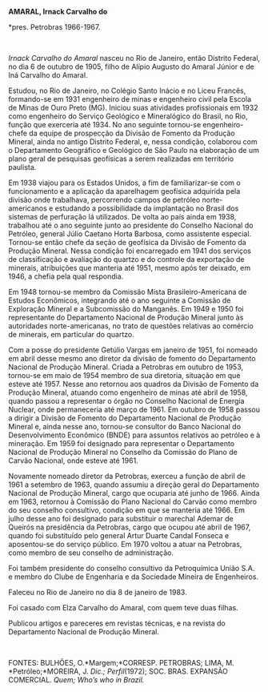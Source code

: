 **AMARAL, Irnack Carvalho do**

\*pres. Petrobras 1966-1967.

 

*Irnack Carvalho do Amaral* nasceu no Rio de Janeiro, então Distrito
Federal, no dia 6 de outubro de 1905, filho de Alípio Augusto do Amaral
Júnior e de Iná Carvalho do Amaral.

Estudou, no Rio de Janeiro, no Colégio Santo Inácio e no Liceu Francês,
formando-se em 1931 engenheiro de minas e engenheiro civil pela Escola
de Minas de Ouro Preto (MG). Iniciou suas atividades profissionais em
1932 como engenheiro do Serviço Geológico e Mineralógico do Brasil, no
Rio, função que exerceria até 1934. No ano seguinte tornou-se
engenheiro-chefe da equipe de prospecção da Divisão de Fomento da
Produção Mineral, ainda no antigo Distrito Federal, e, nessa condição,
colaborou com o Departamento Geográfico e Geológico de São Paulo na
elaboração de um plano geral de pesquisas geofísicas a serem realizadas
em território paulista.

Em 1938 viajou para os Estados Unidos, a fim de familiarizar-se com o
funcionamento e a aplicação da aparelhagem geofísica adquirida pela
divisão onde trabalhava, percorrendo campos de petróleo norte-americanos
e estudando a possibilidade da implantação no Brasil dos sistemas de
perfuração lá utilizados. De volta ao país ainda em 1938, trabalhou até
o ano seguinte junto ao presidente do Conselho Nacional do Petróleo,
general Júlio Caetano Horta Barbosa, como assistente especial. Tornou-se
então chefe da seção de geofísica da Divisão de Fomento da Produção
Mineral. Nessa condição foi encarregado em 1941 dos serviços de
classificação e avaliação do quartzo e do controle da exportação de
minerais, atribuições que manteria até 1951, mesmo após ter deixado, em
1946, a chefia pela qual respondia.

Em 1948 tornou-se membro da Comissão Mista Brasileiro-Americana de
Estudos Econômicos, integrando até o ano seguinte a Comissão de
Exploração Mineral e a Subcomissão do Manganês. Em 1949 e 1950 foi
representante do Departamento Nacional de Produção Mineral junto às
autoridades norte-americanas, no trato de questões relativas ao comércio
de minerais, em particular do quartzo.

Com a posse do presidente Getúlio Vargas em janeiro de 1951, foi nomeado
em abril desse mesmo ano diretor da divisão de fomento do Departamento
Nacional de Produção Mineral. Criada a Petrobras em outubro de 1953,
tornou-se em maio de 1954 membro de sua diretoria, situação em que
esteve até 1957. Nesse ano retornou aos quadros da Divisão de Fomento da
Produção Mineral, atuando como engenheiro de minas até abril de 1958,
quando passou a representar o órgão no Conselho Nacional de Energia
Nuclear, onde permaneceria até março de 1961. Em outubro de 1958 passou
a dirigir a Divisão de Fomento do Departamento Nacional de Produção
Mineral e, ainda nesse ano, tornou-se consultor do Banco Nacional do
Desenvolvimento Econômico (BNDE) para assuntos relativos ao petróleo e à
mineração. Em 1959 foi designado para representar o Departamento
Nacional de Produção Mineral no Conselho da Comissão do Plano de Carvão
Nacional, onde esteve até 1961.

Novamente nomeado diretor da Petrobras, exerceu a função de abril de
1961 a setembro de 1963, quando assumiu a direção geral do Departamento
Nacional de Produção Mineral, cargo que ocuparia até junho de 1966.
Ainda em 1963, retornou à Comissão do Plano Nacional do Carvão como
membro do seu conselho consultivo, condição em que se manteria até 1966.
Em julho desse ano foi designado para substituir o marechal Ademar de
Queirós na presidência da Petrobras, cargo que ocupou até abril de 1967,
quando foi substituído pelo general Artur Duarte Candal Fonseca e
aposentou-se do serviço público. Em 1970 voltou a atuar na Petrobras,
como membro de seu conselho de administração.

Foi também presidente do conselho consultivo da Petroquímica União S.A.
e membro do Clube de Engenharia e da Sociedade Mineira de Engenheiros.

Faleceu no Rio de Janeiro no dia 8 de janeiro de 1983.

Foi casado com Elza Carvalho do Amaral, com quem teve duas filhas.

Publicou artigos e pareceres em revistas técnicas, e na revista do
Departamento Nacional de Produção Mineral.

 

FONTES: BULHÕES, O.*Margem;*CORRESP. PETROBRAS; LIMA, M.
*Petróleo;*MOREIRA, J. *Dic.; Perfil*(1972); SOC. BRAS. EXPANSÃO
COMERCIAL. *Quem; Who’s who* *in Brazil.*

 
